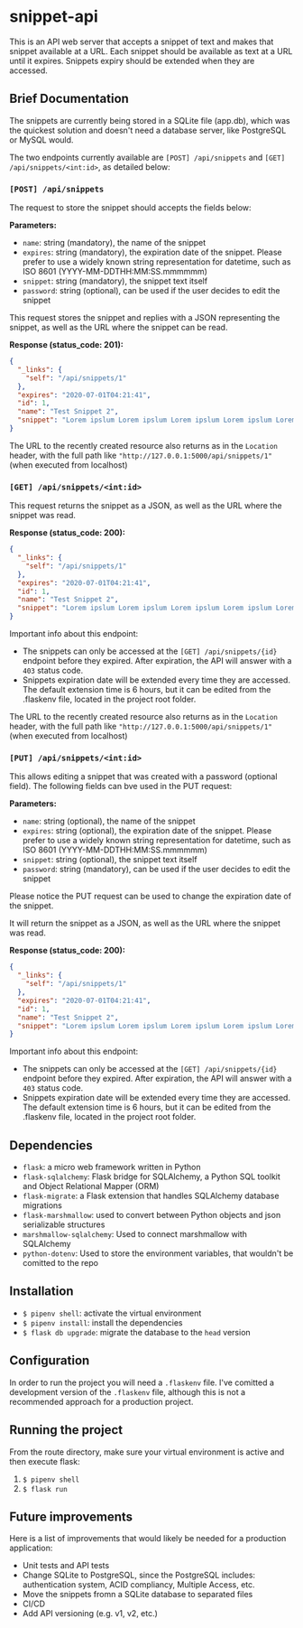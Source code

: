# snippet-api

This is an API web server that accepts a snippet of text and makes that snippet
available at a URL. Each snippet should be available as text at a URL until it
expires. Snippets expiry should be extended when they are accessed.

## Brief Documentation

The snippets are currently being stored in a SQLite file (app.db), which was the quickest solution and doesn't need a database server, like PostgreSQL or MySQL would.

The two endpoints currently available are `[POST] /api/snippets` and `[GET] /api/snippets/<int:id>`, as detailed below:

### `[POST] /api/snippets`
The request to store the snippet should accepts the fields below:

**Parameters:**
- `name`: string (mandatory), the name of the snippet
- `expires`: string (mandatory), the expiration date of the snippet. Please prefer to use a widely known string representation for datetime, such as ISO 8601 (YYYY-MM-DDTHH:MM:SS.mmmmmm)
- `snippet`: string (mandatory), the snippet text itself
- `password`: string (optional), can be used if the user decides to edit the snippet

This request stores the snippet and replies with a JSON representing the snippet, as well as the URL where the snippet can be read. 

**Response (status_code: 201):**
```json
{
  "_links": {
    "self": "/api/snippets/1"
  },
  "expires": "2020-07-01T04:21:41",
  "id": 1,
  "name": "Test Snippet 2",
  "snippet": "Lorem ipslum Lorem ipslum Lorem ipslum Lorem ipslum Lorem ipslum Lorem ipslum Lorem ipslum Lorem ipslum Lorem ipslum Lorem ipslum Lorem ipslum"
}
```

The URL to the recently created resource also returns as in the `Location` header, with the full path like `"http://127.0.0.1:5000/api/snippets/1"` (when executed from localhost)

### `[GET] /api/snippets/<int:id>`

This request returns the snippet as a JSON, as well as the URL where the snippet was read.

**Response (status_code: 200):**
```json
{
  "_links": {
    "self": "/api/snippets/1"
  },
  "expires": "2020-07-01T04:21:41",
  "id": 1,
  "name": "Test Snippet 2",
  "snippet": "Lorem ipslum Lorem ipslum Lorem ipslum Lorem ipslum Lorem ipslum Lorem ipslum Lorem ipslum Lorem ipslum Lorem ipslum Lorem ipslum Lorem ipslum"
}
```

Important info about this endpoint:
* The snippets can only be accessed at the `[GET] /api/snippets/{id}` endpoint before they expired. After expiration, the API will answer with a `403` status code.
* Snippets expiration date will be extended every time they are accessed. The default extension time is 6 hours, but it can be edited from the .flaskenv file, located in the project root folder.

The URL to the recently created resource also returns as in the `Location` header, with the full path like `"http://127.0.0.1:5000/api/snippets/1"` (when executed from localhost)

### `[PUT] /api/snippets/<int:id>`

This allows editing a snippet that was created with a password (optional field). The following fields can bve used in the PUT request:

**Parameters:**
- `name`: string (optional), the name of the snippet
- `expires`: string (optional), the expiration date of the snippet. Please prefer to use a widely known string representation for datetime, such as ISO 8601 (YYYY-MM-DDTHH:MM:SS.mmmmmm)
- `snippet`: string (optional), the snippet text itself
- `password`: string (mandatory), can be used if the user decides to edit the snippet

Please notice the PUT request can be used to change the expiration date of the snippet.

It will return the snippet as a JSON, as well as the URL where the snippet was read. 

**Response (status_code: 200):**
```json
{
  "_links": {
    "self": "/api/snippets/1"
  },
  "expires": "2020-07-01T04:21:41",
  "id": 1,
  "name": "Test Snippet 2",
  "snippet": "Lorem ipslum Lorem ipslum Lorem ipslum Lorem ipslum Lorem ipslum Lorem ipslum Lorem ipslum Lorem ipslum Lorem ipslum Lorem ipslum Lorem ipslum"
}
```

Important info about this endpoint:
* The snippets can only be accessed at the `[GET] /api/snippets/{id}` endpoint before they expired. After expiration, the API will answer with a `403` status code.
* Snippets expiration date will be extended every time they are accessed. The default extension time is 6 hours, but it can be edited from the .flaskenv file, located in the project root folder.

## Dependencies

* `flask`: a micro web framework written in Python
* `flask-sqlalchemy`: Flask bridge for SQLAlchemy, a Python SQL toolkit and Object Relational Mapper (ORM)
* `flask-migrate`: a Flask extension that handles SQLAlchemy database migrations
* `flask-marshmallow`: used to convert between Python objects and json serializable structures
* `marshmallow-sqlalchemy`: Used to connect marshmallow with SQLAlchemy
* `python-dotenv`: Used to store the environment variables, that wouldn't be comitted to the repo

## Installation

* `$ pipenv shell`: activate the virtual environment
* `$ pipenv install`: install the dependencies
* `$ flask db upgrade`: migrate the database to the `head` version

## Configuration

In order to run the project you will need a `.flaskenv` file. I've comitted a development version of the `.flaskenv` file, although this is not a recommended approach for a production project.

## Running the project

From the route directory, make sure your virtual environment is active and then execute flask:
1. `$ pipenv shell`
2. `$ flask run`

## Future improvements 

Here is a list of improvements that would likely be needed for a production application:

* Unit tests and API tests
* Change SQLite to PostgreSQL, since the PostgreSQL includes: authentication system, ACID compliancy, Multiple Access, etc.
* Move the snippets fromn a SQLite database to separated files
* CI/CD
* Add API versioning (e.g. v1, v2, etc.)
